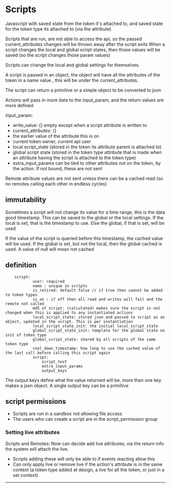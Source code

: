 # Scripts

Javascript with saved state from the token it's attached to, and saved state for the token type its attached to (via the attribute)

Scripts that are run, are not able to access the api, so the passed current_attributes changes will be thrown away after the script exits
When a script changes the local and global script states,  then those values will be saved (so the script changes those param values)

Scripts can change the local and global settings for themselves.

A script is passed in an object, the object will have all the attributes of the token in a name value , this will be under the current_attributes.

The script can return a primitive or a simple object to be converted to json

Actions will pass in more data to the input_param, and the return values are more defined

input_param:
* write_value: {} empty except when a script attribute is written to
* current_attributes: {}
* the earlier value of the attribute this is on
* current token owner, current api user
* local script_state (stored in the token its attribute parent is attached to)
* global script state (stored in the token type attribute that is made when an attribute having the script is attached to the token type)
* extra_input_params can be tied to other attributes not on the token, by the action. If not bound, these are not sent

Remote attribute values are not sent unless there can be a cached read (so no remotes calling each other in endless cycles)

##  immutability

Sometimes a script will not change its value for a time range, this is the data good timestamp. This can be saved to the global or the local settings.
If the local is set, that is the timestamp to use. Else the global, if that is set, will be used

If the value of the script is queried before this timestamp, the cached value will be used. If the global is set, but not the local, then the global cached is used.
A value of null will mean not cached


## definition

        script:
                user: required
                name : unique in scripts
                is_retired: default false // if true then cannot be added to token types
                is_on : if off then all read and writes will fail and the remote not called
                md5 of script: (calculated) makes sure the script is not changed when this is applied to any instantiated actions
                local_script_state: stored json and passed to script as an object, updated in the script. This is per instantiation
                local_script_state_init: the initial local_script_state
                global_script_state_init: template for the global state on init of token type 
                global_script_state: shared by all scripts of the same token type 
                cool_down_timestamp: how long to use the cached value of the last call before calling this script again
                script: 
                    script_text
                    extra_input_params
                    output_keys

The output keys define what the value returned will be, more than one key makes a json object. A single output key can be a primitive 

## script permissions

* Scripts are run in a sandbox not allowing file access
* The users who can create a script are in the script_permission group 

### Setting live attributes

Scripts and Remotes:
Now can decide add live attributes, via the return info the system will attach the live.
* Scripts adding these will only be able to if events reacting allow this
* Can only apply live or remove live if the action's attribute is in the same context (a token type added at design, a live for all the token, or just in a set context)


--------------------


